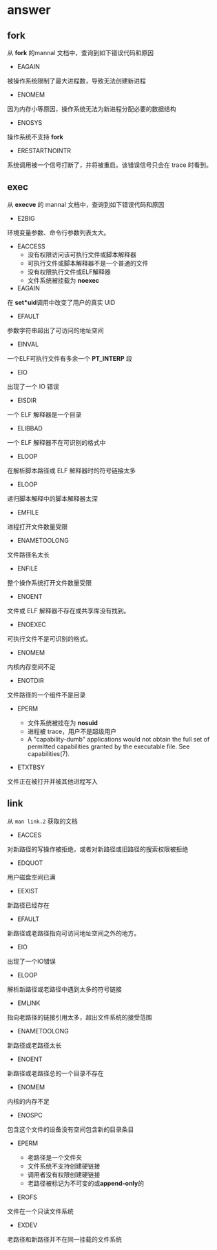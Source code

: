 # answer

## fork
从 **fork** 的mannal 文档中，查询到如下错误代码和原因
- EAGAIN

被操作系统限制了最大进程数，导致无法创建新进程

- ENOMEM
  
因为内存小等原因，操作系统无法为新进程分配必要的数据结构

- ENOSYS
  
操作系统不支持 **fork**

- ERESTARTNOINTR

系统调用被一个信号打断了，并将被重启。该错误信号只会在 trace 时看到。


## exec

从 **execve** 的 mannal 文档中，查询到如下错误代码和原因

- E2BIG

环境变量参数、命令行参数列表太大。

- EACCESS
  - 没有权限访问该可执行文件或脚本解释器
  - 可执行文件或脚本解释器不是一个普通的文件
  - 没有权限执行文件或ELF解释器
  - 文件系统被挂载为 **noexec**
- EAGAIN

在 **set*uid**调用中改变了用户的真实 UID

- EFAULT

参数字符串超出了可访问的地址空间

- EINVAL

一个ELF可执行文件有多余一个 **PT_INTERP** 段

- EIO

出现了一个 IO 错误

- EISDIR

一个 ELF 解释器是一个目录

- ELIBBAD

一个 ELF 解释器不在可识别的格式中

- ELOOP

在解析脚本路径或 ELF 解释器时的符号链接太多

- ELOOP

递归脚本解释中的脚本解释器太深

- EMFILE

进程打开文件数量受限

- ENAMETOOLONG

文件路径名太长

- ENFILE

整个操作系统打开文件数量受限

- ENOENT

文件或 ELF 解释器不存在或共享库没有找到。

- ENOEXEC
  
可执行文件不是可识别的格式。

- ENOMEM

内核内存空间不足

- ENOTDIR

文件路径的一个组件不是目录

- EPERM
  - 文件系统被挂在为 **nosuid**
  - 进程被 trace，用户不是超级用户
  - A "capability-dumb" applications would not obtain the full set of permitted capabilities granted by the executable file.  See capabilities(7).

- ETXTBSY

文件正在被打开并被其他进程写入

## link

从 `man link.2` 获取的文档

- EACCES
  
对新路径的写操作被拒绝，或者对新路径或旧路径的搜索权限被拒绝

- EDQUOT

用户磁盘空间已满

- EEXIST

新路径已经存在

- EFAULT

新路径或老路径指向可访问地址空间之外的地方。

- EIO

出现了一个IO错误

- ELOOP

解析新路径或老路径中遇到太多的符号链接

- EMLINK

指向老路径的链接引用太多，超出文件系统的接受范围

- ENAMETOOLONG

新路径或老路径太长

- ENOENT

新路径或老路径总的一个目录不存在

- ENOMEM

内核的内存不足

- ENOSPC

包含这个文件的设备没有空间包含新的目录条目

- EPERM
  - 老路径是一个文件夹
  - 文件系统不支持创建硬链接
  - 调用者没有权限创建硬链接
  - 老路径被标记为不可变的或**append-only**的

- EROFS

文件在一个只读文件系统

- EXDEV

老路径和新路径并不在同一挂载的文件系统

